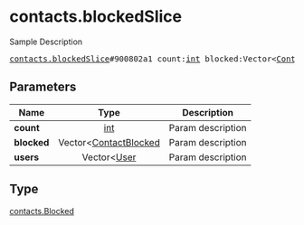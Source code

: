 # contacts.blockedSlice

Sample Description

<pre>
<a href="../constructor/contacts.blockedSlice.md">contacts.blockedSlice</a>#900802a1 count:<a href="../type/int.md">int</a> blocked:Vector&lt;<a href="../type/ContactBlocked.md">ContactBlocked</a>&gt; users:Vector&lt;<a href="../type/User.md">User</a>&gt; = <a href="../type/contacts.Blocked.md">contacts.Blocked</a>;
</pre>

## Parameters

| Name | Type | Description |
|------|:----:|-------------|
| **count** | [int](../type/int.md) | Param description |
| **blocked** | Vector<[ContactBlocked](../type/ContactBlocked.md) | Param description |
| **users** | Vector<[User](../type/User.md) | Param description |

## Type

[contacts.Blocked](../type/contacts.Blocked.md)

